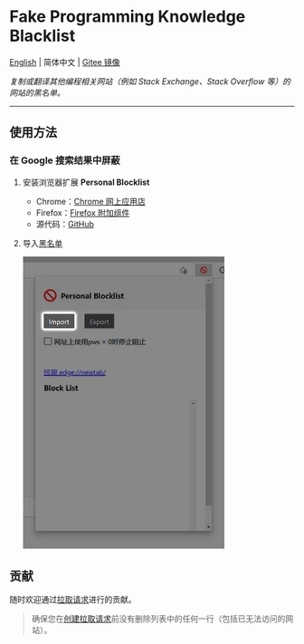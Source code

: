 # Fake Programming Knowledge Blacklist

[English](https://github.com/ThrRip/fake-programming-knowledge-blacklist/blob/master/README) | 简体中文 | [Gitee 镜像](https://gitee.com/ThrRip/fake-programming-knowledge-blacklist)

_复制或翻译其他编程相关网站（例如 Stack Exchange、Stack Overflow 等）的网站的黑名单。_

---

## 使用方法

### 在 Google 搜索结果中屏蔽

1. 安装浏览器扩展 **Personal Blocklist**
   - Chrome：[Chrome 网上应用店](https://chrome.google.com/webstore/detail/personal-blocklistnot-by/cbbbhelcpfjhdcncigdlkabmjbgokmpg)
   - Firefox：[Firefox 附加组件](https://addons.mozilla.org/zh-CN/firefox/addon/personal-blocklist/)
   - 源代码：[GitHub](https://github.com/sunadarake/Personal_Blocklist)

2. 导入[黑名单](https://github.com/ThrRip/fake-programming-knowledge-blacklist/blob/master/personal-blocklist.txt)

   ![导入](assets/img/import.webp)

## 贡献

随时欢迎通过[拉取请求](https://github.com/ThrRip/fake-programming-knowledge-blacklist/pulls)进行的贡献。

> 确保您在[创建拉取请求](https://github.com/ThrRip/fake-programming-knowledge-blacklist/compare)前没有删除列表中的任何一行（包括已无法访问的网站）。
